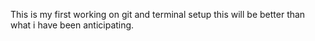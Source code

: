 This is my first working on git and terminal setup this will be better than what i have been anticipating.
